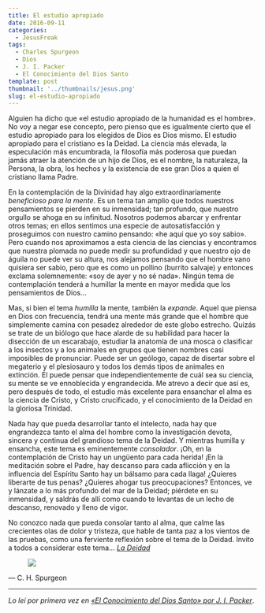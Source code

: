 ```yaml
---
title: El estudio apropiado
date: 2016-09-11
categories:
  - JesusFreak
tags:
  - Charles Spurgeon
  - Dios
  - J. I. Packer
  - El Conocimiento del Dios Santo
template: post
thumbnail: '../thumbnails/jesus.png'
slug: el-estudio-apropiado
---
```


Alguien ha dicho que «el estudio apropiado de la humanidad es el hombre». No voy a negar ese concepto, pero pienso que es igualmente cierto que el estudio apropiado para los elegidos de Dios es Dios mismo. El estudio apropiado para el cristiano es la Deidad. La ciencia más elevada, la especulación más encumbrada, la filosofía más poderosa que puedan jamás atraer la atención de un hijo de Dios, es el nombre, la naturaleza, la Persona, la obra, los hechos y la existencia de ese gran Dios a quien el cristiano llama Padre.

En la contemplación de la Divinidad hay algo extraordinariamente *beneficioso para la mente*. Es un tema tan amplio que todos nuestros pensamientos se pierden en su inmensidad; tan profundo, que nuestro orgullo se ahoga en su infinitud. Nosotros podemos abarcar y enfrentar otros temas; en ellos sentimos una especie de autosatisfacción y proseguimos con nuestro camino pensando: «he aquí que yo soy sabio». Pero cuando nos aproximamos a esta ciencia de las ciencias y encontramos que nuestra plomada no puede medir su profundidad y que nuestro ojo de águila no puede ver su altura, nos alejamos pensando que el hombre vano quisiera ser sabio, pero que es como un pollino (burrito salvaje) y entonces exclama solemnemente: «soy de ayer y no sé nada». Ningún tema de contemplación tenderá a humillar la mente en mayor medida que los pensamientos de Dios…

Mas, si bien el tema *humilla* la mente, también la *expande*. Aquel que piensa en Dios con frecuencia, tendrá una mente más grande que el hombre que simplemente camina con pesadez alrededor de este globo estrecho. Quizás se trate de un biólogo que hace alarde de su habilidad para hacer la disección de un escarabajo, estudiar la anatomía de una mosca o clasificar a los insectos y a los animales en grupos que tienen nombres casi imposibles de pronunciar. Puede ser un geólogo, capaz de disertar sobre el megaterio y el plesiosauro y todos los demás tipos de animales en extinción. Él puede pensar que independientemente de cuál sea su ciencia, su mente se ve ennoblecida y engrandecida. Me atrevo a decir que así es, pero después de todo, el estudio más excelente para ensanchar el alma es la ciencia de Cristo, y Cristo crucificado, y el conocimiento de la Deidad en la gloriosa Trinidad.

Nada hay que pueda desarrollar tanto el intelecto, nada hay que engrandezca tanto el alma del hombre como la investigación devota, sincera y continua del grandioso tema de la Deidad. Y mientras humilla y ensancha, este tema es eminentemente *consolador*. ¡Oh, en la contemplación de Cristo hay un ungüento para cada herida! ¡En la meditación sobre el Padre, hay descanso para cada aflicción y en la influencia del Espíritu Santo hay un bálsamo para cada llaga! ¿Quieres liberarte de tus penas? ¿Quieres ahogar tus preocupaciones? Entonces, ve y lánzate a lo más profundo del mar de la Deidad; piérdete en su inmensidad, y saldrás de allí como cuando te levantas de un lecho de descanso, renovado y lleno de vigor.

No conozco nada que pueda consolar tanto al alma, que calme las crecientes olas de dolor y tristeza, que hable de tanta paz a los vientos de las pruebas, como una ferviente reflexión sobre el tema de la Deidad. Invito a todos a considerar este tema...
*[La Deidad](http://bit.ly/LaDeidad)*

<figure>

![](https://cdn-images-1.medium.com/max/800/1*krJJ-kGdbUGKXFQ_TtMzyw.png)

</figure>

—  C. H. Spurgeon

* * *

*Lo leí por primera vez en [«El Conocimiento del Dios Santo» por J. I. Packer](https://www.amazon.com/Conocimiento-del-Dios-Santo-Spanish/dp/0829745106)*.
